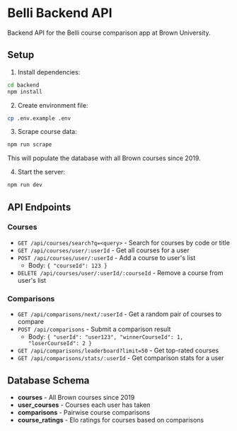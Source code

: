 # Belli Backend API

Backend API for the Belli course comparison app at Brown University.

## Setup

1. Install dependencies:
```bash
cd backend
npm install
```

2. Create environment file:
```bash
cp .env.example .env
```

3. Scrape course data:
```bash
npm run scrape
```

This will populate the database with all Brown courses since 2019.

4. Start the server:
```bash
npm run dev
```

## API Endpoints

### Courses

- `GET /api/courses/search?q=<query>` - Search for courses by code or title
- `GET /api/courses/user/:userId` - Get all courses for a user
- `POST /api/courses/user/:userId` - Add a course to user's list
  - Body: `{ "courseId": 123 }`
- `DELETE /api/courses/user/:userId/:courseId` - Remove a course from user's list

### Comparisons

- `GET /api/comparisons/next/:userId` - Get a random pair of courses to compare
- `POST /api/comparisons` - Submit a comparison result
  - Body: `{ "userId": "user123", "winnerCourseId": 1, "loserCourseId": 2 }`
- `GET /api/comparisons/leaderboard?limit=50` - Get top-rated courses
- `GET /api/comparisons/stats/:userId` - Get comparison stats for a user

## Database Schema

- **courses** - All Brown courses since 2019
- **user_courses** - Courses each user has taken
- **comparisons** - Pairwise course comparisons
- **course_ratings** - Elo ratings for courses based on comparisons
